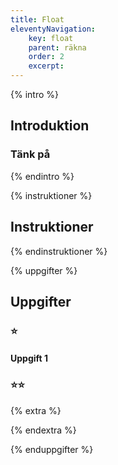 ```yaml
---
title: Float
eleventyNavigation:
    key: float
    parent: räkna
    order: 2
    excerpt: 
---
```

{% intro %}

## Introduktion


### Tänk på



{% endintro %}

{% instruktioner %}

## Instruktioner


{% endinstruktioner %}

{% uppgifter %}

## Uppgifter
### ⭐
#### Uppgift 1



### ⭐⭐

{% extra %}




{% endextra %}

{% enduppgifter %}